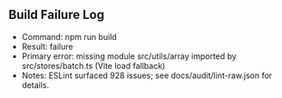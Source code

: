 ## Build Failure Log

- Command: npm run build
- Result: failure
- Primary error: missing module src/utils/array imported by src/stores/batch.ts (Vite load fallback)
- Notes: ESLint surfaced 928 issues; see docs/audit/lint-raw.json for details.

